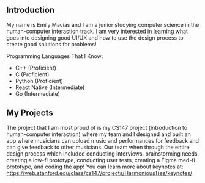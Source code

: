
## Introduction
My name is Emily Macias and I am a junior studying computer science in the human-computer interaction
track. I am very interested in learning what goes into designing good UI/UX and how to use the
design process to create good solutions for problems!

Programming Languages That I Know:
- C++ (Proficient)
- C (Proficient)
- Python (Proficient)
- React Native (Intermediate)
- Go (Intermediate)

## My Projects
The project that I am most proud of is my CS147 project (introduction to human-computer interaction)
where my team and I designed and built an app where musicians can upload music and performances
for feedback and can give feedback to other musicians. Our team when through the entire design
process which included conducting interviews, brainstorming needs, creating a low-fi prototype,
conducting user tests, creating a Figma med-fi prototype, and coding the app! You can learn
more about keynotes at: https://web.stanford.edu/class/cs147/projects/HarmoniousTies/keynotes/
                                                                                             
